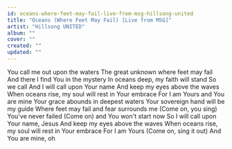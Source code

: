 ```yaml
---
id: oceans-where-feet-may-fail-live-from-msg-hillsong-united
title: "Oceans (Where Feet May Fail) [Live from MSG]"
artist: "Hillsong UNITED"
album: ""
cover: ""
created: ""
updated: ""
---
```


You call me out upon the waters
The great unknown where feet may fail
And there I find You in the mystery
In oceans deep, my faith will stand
So we call
And I will call upon Your name
And keep my eyes above the waves
When oceans rise, my soul will rest in Your embrace
For I am Yours and You are mine
Your grace abounds in deepest waters
Your sovereign hand will be my guide
Where feet may fail and fear surrounds me (Come on, you sing)
You've never failеd (Come on) and You won't start now
So I will call upon Your name, Jesus
And keep my еyes above the waves
When oceans rise, my soul will rest in Your embrace
For I am Yours (Come on, sing it out)
And You are mine, oh